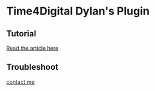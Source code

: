 # Time4Digital Dylan's Plugin

## Tutorial 
[Read the article here](https://www.time4digital.lu/article/hello-world-contao-plugin)

## Troubleshoot 
[contact me](https://www.time4digital.lu#contact)
